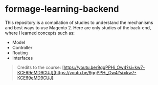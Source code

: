 # formage-learning-backend

This repository is a compilation of studies to understand the mechanisms and best ways to use Magento 2. 
Here are only studies of the back-end, where I learned concepts such as: 
- Model
- Controller
- Routing
- Interfaces

> Credits to the course:
> [https://youtu.be/9ggPPHi_Ow4?si=kw7-KCE69eMD9CUJ](https://youtu.be/9ggPPHi_Ow4?si=kw7-KCE69eMD9CUJ)
